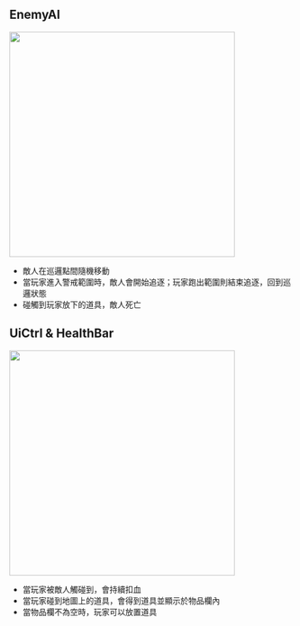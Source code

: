 ## EnemyAI
<img src="https://images.plurk.com/4A7j8zXLxKeHhXranVCVzZ.gif" width="400"/>

* 敵人在巡邏點間隨機移動
* 當玩家進入警戒範圍時，敵人會開始追逐；玩家跑出範圍則結束追逐，回到巡邏狀態
* 碰觸到玩家放下的道具，敵人死亡

## UiCtrl & HealthBar
<img src="https://images.plurk.com/7bE7kTyOe6VCzAIojchktg.gif" width="400"/>

* 當玩家被敵人觸碰到，會持續扣血
* 當玩家碰到地圖上的道具，會得到道具並顯示於物品欄內
* 當物品欄不為空時，玩家可以放置道具
